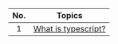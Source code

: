 | **No.** |                         **Topics**                         |
| :-----: | :--------------------------------------------------------: |
|    1    | [What is typescript?](<./1. Introduction/Introduction.md>) |
